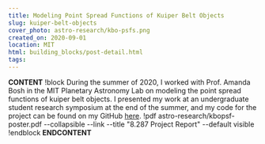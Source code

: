 ```yaml
---
title: Modeling Point Spread Functions of Kuiper Belt Objects
slug: kuiper-belt-objects
cover_photo: astro-research/kbo-psfs.png
created_on: 2020-09-01
location: MIT
html: building_blocks/post-detail.html
tags:
---
```

__CONTENT__
!block
During the summer of 2020, I worked with Prof. Amanda Bosh in the MIT Planetary Astronomy Lab on modeling the point spread functions of kuiper belt objects. I presented my work at an undergraduate student research symposium at the end of the summer, and my code for the project can be found on my GitHub [here](https://github.com/Dahlia-Dry/UROP-Summer-2020).
!pdf astro-research/kbopsf-poster.pdf  --collapsible --link --title "8.287 Project Report" --default visible
!endblock
__ENDCONTENT__

